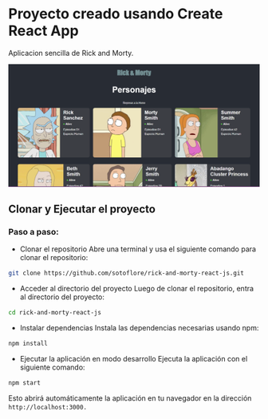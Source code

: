 # Proyecto creado usando Create React App

Aplicacion sencilla de Rick and Morty.

![web-app](https://github.com/sotoflore/rick-and-morty-react-js/blob/main/public/web-app-Rick-and-Morty.png)

## Clonar y Ejecutar el proyecto
### Paso a paso:
- Clonar el repositorio
Abre una terminal y usa el siguiente comando para clonar el repositorio:
```bash
git clone https://github.com/sotoflore/rick-and-morty-react-js.git
```
- Acceder al directorio del proyecto
Luego de clonar el repositorio, entra al directorio del proyecto:
```bash
cd rick-and-morty-react-js
```
- Instalar dependencias
Instala las dependencias necesarias usando npm:
```bash
npm install
```
- Ejecutar la aplicación en modo desarrollo
Ejecuta la aplicación con el siguiente comando:
```bash
npm start
```
Esto abrirá automáticamente la aplicación en tu navegador en la dirección `http://localhost:3000.`



